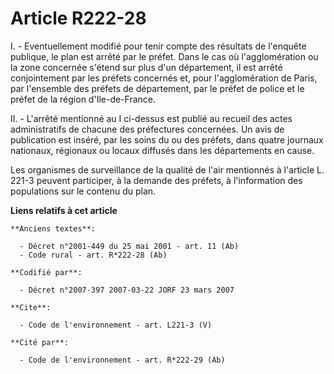 # Article R222-28

I. - Eventuellement modifié pour tenir compte des résultats de l'enquête publique, le plan est arrêté par le préfet. Dans le
cas où l'agglomération ou la zone concernée s'étend sur plus d'un département, il est arrêté conjointement par les préfets
concernés et, pour l'agglomération de Paris, par l'ensemble des préfets de département, par le préfet de police et le préfet
de la région d'Ile-de-France.

II. - L'arrêté mentionné au I ci-dessus est publié au recueil des actes administratifs de chacune des préfectures concernées.
Un avis de publication est inséré, par les soins du ou des préfets, dans quatre journaux nationaux, régionaux ou locaux
diffusés dans les départements en cause.

Les organismes de surveillance de la qualité de l'air mentionnés à l'article L. 221-3 peuvent participer, à la demande des
préfets, à l'information des populations sur le contenu du plan.

**Liens relatifs à cet article**

	**Anciens textes**:

	  - Décret n°2001-449 du 25 mai 2001 - art. 11 (Ab)
	  - Code rural - art. R*222-28 (Ab)

	**Codifié par**:

	  - Décret n°2007-397 2007-03-22 JORF 23 mars 2007

	**Cite**:

	  - Code de l'environnement - art. L221-3 (V)

	**Cité par**:

	  - Code de l'environnement - art. R*222-29 (Ab)
